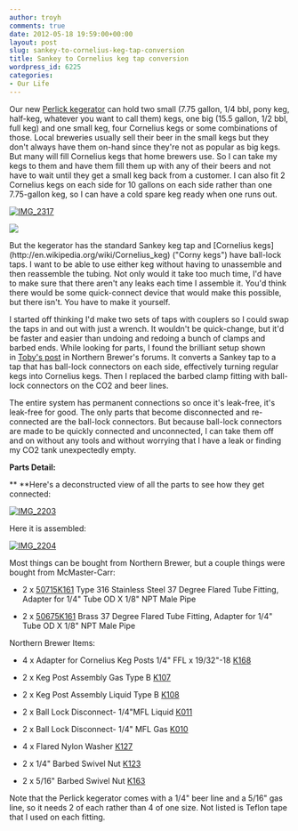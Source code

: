 ```yaml
---
author: troyh
comments: true
date: 2012-05-18 19:59:00+00:00
layout: post
slug: sankey-to-cornelius-keg-tap-conversion
title: Sankey to Cornelius keg tap conversion
wordpress_id: 6225
categories:
- Our Life
---
```


Our new [Perlick kegerator](http://www.bringperlickhome.com/products/48-refrigerator-beer-dispenser) can hold two small (7.75 gallon, 1/4 bbl, pony keg, half-keg, whatever you want to call them) kegs, one big (15.5 gallon, 1/2 bbl, full keg) and one small keg, four Cornelius kegs or some combinations of those. Local breweries usually sell their beer in the small kegs but they don't always have them on-hand since they're not as popular as big kegs. But many will fill Cornelius kegs that home brewers use. So I can take my kegs to them and have them fill them up with any of their beers and not have to wait until they get a small keg back from a customer. I can also fit 2 Cornelius kegs on each side for 10 gallons on each side rather than one 7.75-gallon keg, so I can have a cold spare keg ready when one runs out.

[![IMG_2317](http://farm6.staticflickr.com/5346/7223166934_a823ac86be.jpg)](http://www.flickr.com/photos/troyh/7223166934/)

![](http://troyandgay.wordpress.com/wp-includes/js/tinymce/plugins/wordpress/img/trans.gif)

<!-- more -->But the kegerator has the standard Sankey keg tap and [Cornelius kegs](http://en.wikipedia.org/wiki/Cornelius_keg) ("Corny kegs") have ball-lock taps. I want to be able to use either keg without having to unassemble and then reassemble the tubing. Not only would it take too much time, I'd have to make sure that there aren't any leaks each time I assemble it. You'd think there would be some quick-connect device that would make this possible, but there isn't. You have to make it yourself.

I started off thinking I'd make two sets of taps with couplers so I could swap the taps in and out with just a wrench. It wouldn't be quick-change, but it'd be faster and easier than undoing and redoing a bunch of clamps and barbed ends. While looking for parts, I found the brilliant setup shown in [Toby's post](http://forum.northernbrewer.com/viewtopic.php?f=3&t=72024&start=0#p717984) in Northern Brewer's forums. It converts a Sankey tap to a tap that has ball-lock connectors on each side, effectively turning regular kegs into Cornelius kegs. Then I replaced the barbed clamp fitting with ball-lock connectors on the CO2 and beer lines.

The entire system has permanent connections so once it's leak-free, it's leak-free for good. The only parts that become disconnected and re-connected are the ball-lock connectors. But because ball-lock connectors are made to be quickly connected and unconnected, I can take them off and on without any tools and without worrying that I have a leak or finding my CO2 tank unexpectedly empty.

**Parts Detail:**


**
**Here's a deconstructed view of all the parts to see how they get connected:


[![IMG_2203](http://farm8.staticflickr.com/7102/7223161430_59022f7ba1.jpg)](http://www.flickr.com/photos/troyh/7223161430/)

Here it is assembled:

[![IMG_2204](http://farm8.staticflickr.com/7103/7223163234_a12ba603b3.jpg)](http://www.flickr.com/photos/troyh/7223163234/)

Most things can be bought from Northern Brewer, but a couple things were bought from McMaster-Carr:



	
  * 2 x [50715K161](http://www.mcmaster.com/#50715K161) Type 316 Stainless Steel 37 Degree Flared Tube Fitting, Adapter for 1/4" Tube OD X 1/8" NPT Male Pipe

	
  * 2 x [50675K161](http://www.mcmaster.com/#catalog/118/182/=hlar1w) Brass 37 Degree Flared Tube Fitting, Adapter for 1/4" Tube OD X 1/8" NPT Male Pipe


Northern Brewer Items:

	
  * 4 x Adapter for Cornelius Keg Posts 1/4" FFL x 19/32"-18 [K168](http://www.northernbrewer.com/shop/adapter-for-corny-plugs-1-4-ffl-x-19-32-18.html)

	
  * 2 x Keg Post Assembly Gas Type B [K107](http://www.northernbrewer.com/shop/plug-assembly-gas-type-b-all-cornelius-ball-lock.html)

	
  * 2 x Keg Post Assembly Liquid Type B [K108](http://www.northernbrewer.com/shop/plug-assembly-liq-type-b-all-cornelius-ball-lock.html)

	
  * 2 x Ball Lock Disconnect- 1/4"MFL Liquid [K011](http://www.northernbrewer.com/shop/ball-disc-1-4-mfl-liq.html)

	
  * 2 x Ball Lock Disconnect- 1/4" MFL Gas [K010](http://www.northernbrewer.com/shop/ball-disc-1-4-mfl-gas.html)

	
  * 4 x Flared Nylon Washer [K127](http://www.northernbrewer.com/shop/flared-nylon-washer.html)

	
  * 2 x 1/4" Barbed Swivel Nut [K123](http://www.northernbrewer.com/shop/1-4-barbed-swivel-nut.html)

	
  * 2 x 5/16" Barbed Swivel Nut [K163](http://www.northernbrewer.com/shop/5-16-barbed-swivel-nut.html)


Note that the Perlick kegerator comes with a 1/4" beer line and a 5/16" gas line, so it needs 2 of each rather than 4 of one size. Not listed is Teflon tape that I used on each fitting.

